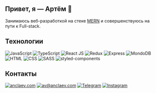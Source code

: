 ## Привет, я — Артём 👋

Занимаюсь веб-разработкой на стеке [MERN](https://www.machinelearningmastery.ru/everything-you-need-to-know-about-the-mern-stack-43d27ddd480a/) и совершенствуюсь на пути к Full-stack.

## Технологии 

![JavaScript](https://img.shields.io/badge/-JavaScript-090909?style=for-the-badge&logo=JavaScript)
![TypeScript](https://img.shields.io/badge/-TypeScript-090909?style=for-the-badge&logo=TypeScript)
![React JS](https://img.shields.io/badge/-ReactJs-090909?style=for-the-badge&logo=React)
![Redux](https://img.shields.io/badge/-Redux-090909?style=for-the-badge&logo=Redux)
![Express](https://img.shields.io/badge/-express-090909?style=for-the-badge&logo=express)
![MondoDB](https://img.shields.io/badge/-mongodb-090909?style=for-the-badge&logo=mongodb)
![HTML](https://img.shields.io/badge/-HTML-090909?style=for-the-badge&logo=html5)
![CSS](https://img.shields.io/badge/-CSS-090909?style=for-the-badge&logo=css3)
![SASS](https://img.shields.io/badge/-SASS-090909?style=for-the-badge&logo=sass)
![styled-components](https://img.shields.io/badge/-styled_components-090909?style=for-the-badge&logo=styled-components)

## Контакты
[![anclaev.com](https://img.shields.io/website?down_color=090909&style=for-the-badge&up_color=090909&up_message=anclaev.com&url=https%3A%2F%2Fanclaev.com)](https://anclaev.com/)
[![av@anclaev.com](https://img.shields.io/website?down_color=090909&label=email&style=for-the-badge&up_color=090909&up_message=av%40anclaev.com&url=https%3A%2F%2Fanclaev.com)](mailto:av@anclaev.com)
[![Telegram](https://img.shields.io/badge/-telegram-090909?style=for-the-badge&logo=telegram)](https://t.me/anclaev)
[![Instagram](https://img.shields.io/badge/-instagram-090909?style=for-the-badge&logo=instagram)](https://www.instagram.com/anclaev)
